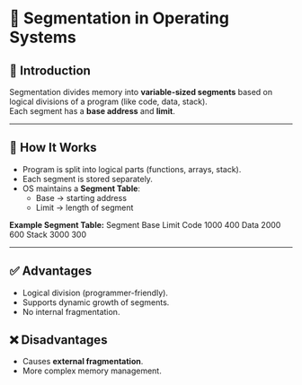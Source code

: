 # 📗 Segmentation in Operating Systems

## 🔹 Introduction
Segmentation divides memory into **variable-sized segments** based on logical divisions of a program (like code, data, stack).  
Each segment has a **base address** and **limit**.

---

## 🔹 How It Works
- Program is split into logical parts (functions, arrays, stack).
- Each segment is stored separately.
- OS maintains a **Segment Table**:
  - Base → starting address
  - Limit → length of segment

**Example Segment Table:**
Segment   Base   Limit Code      1000   400 Data      2000   600 Stack     3000   300

---

## ✅ Advantages
- Logical division (programmer-friendly).
- Supports dynamic growth of segments.
- No internal fragmentation.

## ❌ Disadvantages
- Causes **external fragmentation**.
- More complex memory management.
